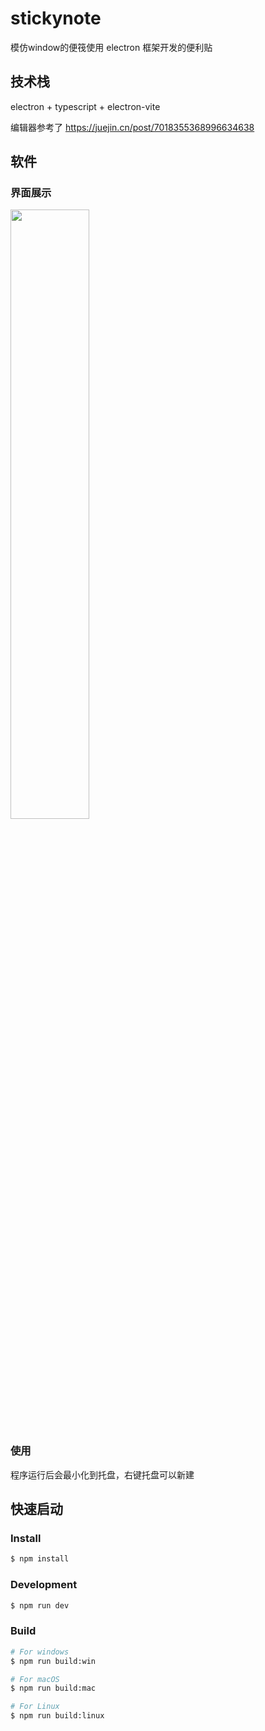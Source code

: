 # stickynote

模仿window的便筏使用 electron 框架开发的便利贴

## 技术栈

electron + typescript + electron-vite

编辑器参考了
https://juejin.cn/post/7018355368996634638

## 软件

### 界面展示

<img src="https://img.javaedit.com/images/2022/12/30/8540bbef19018bd134ebe61449f15c2f.png" width="50%">

### 使用

程序运行后会最小化到托盘，右键托盘可以新建

## 快速启动

### Install

```bash
$ npm install
```

### Development

```bash
$ npm run dev
```

### Build

```bash
# For windows
$ npm run build:win

# For macOS
$ npm run build:mac

# For Linux
$ npm run build:linux
```
